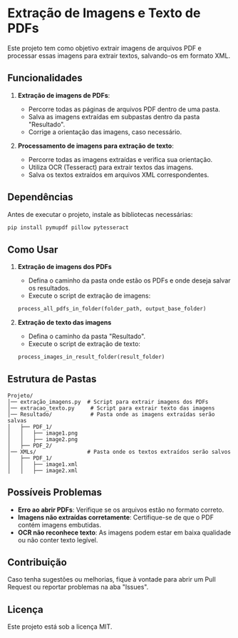 # Extração de Imagens e Texto de PDFs

Este projeto tem como objetivo extrair imagens de arquivos PDF e processar essas imagens para extrair textos, salvando-os em formato XML.

## Funcionalidades

1. **Extração de imagens de PDFs**:
   - Percorre todas as páginas de arquivos PDF dentro de uma pasta.
   - Salva as imagens extraídas em subpastas dentro da pasta "Resultado".
   - Corrige a orientação das imagens, caso necessário.

2. **Processamento de imagens para extração de texto**:
   - Percorre todas as imagens extraídas e verifica sua orientação.
   - Utiliza OCR (Tesseract) para extrair textos das imagens.
   - Salva os textos extraídos em arquivos XML correspondentes.

## Dependências

Antes de executar o projeto, instale as bibliotecas necessárias:

```bash
pip install pymupdf pillow pytesseract
```

## Como Usar

1. **Extração de imagens dos PDFs**

   - Defina o caminho da pasta onde estão os PDFs e onde deseja salvar os resultados.
   - Execute o script de extração de imagens:

   ```python
   process_all_pdfs_in_folder(folder_path, output_base_folder)
   ```

2. **Extração de texto das imagens**

   - Defina o caminho da pasta "Resultado".
   - Execute o script de extração de texto:

   ```python
   process_images_in_result_folder(result_folder)
   ```

## Estrutura de Pastas
```
Projeto/
│── extração_imagens.py  # Script para extrair imagens dos PDFs
│── extracao_texto.py     # Script para extrair texto das imagens
│── Resultado/            # Pasta onde as imagens extraídas serão salvas
│   ├── PDF_1/
│   │   ├── image1.png
│   │   ├── image2.png
│   ├── PDF_2/
│── XMLs/                # Pasta onde os textos extraídos serão salvos
│   ├── PDF_1/
│   │   ├── image1.xml
│   │   ├── image2.xml
```

## Possíveis Problemas

- **Erro ao abrir PDFs**: Verifique se os arquivos estão no formato correto.
- **Imagens não extraídas corretamente**: Certifique-se de que o PDF contém imagens embutidas.
- **OCR não reconhece texto**: As imagens podem estar em baixa qualidade ou não conter texto legível.

## Contribuição

Caso tenha sugestões ou melhorias, fique à vontade para abrir um Pull Request ou reportar problemas na aba "Issues".

## Licença

Este projeto está sob a licença MIT.
